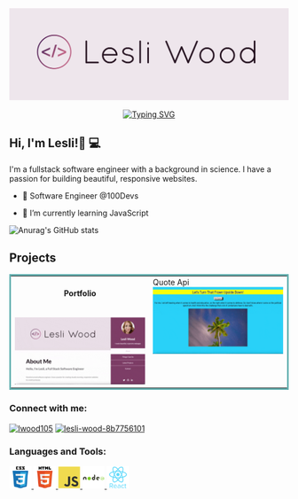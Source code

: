 
<img src="https://github.com/LDWood10/LDWood10/blob/main/coverbanner.png">

<section align="center">
   
[![Typing SVG](https://readme-typing-svg.herokuapp.com?color=FFFEFE&vCenter=true&lines=software+engineer;coffee+enthusiast;a+not+so+crazy+cat+lady)](https://git.io/typing-svg)

</section>

<section>

   <h1> Hi, I'm Lesli!👋 💻 </h1>

I'm a fullstack software engineer with a background in science. I have a passion for building beautiful, responsive websites. 


- 🔭 Software Engineer @100Devs

- 🌱 I’m currently learning JavaScript
   
</section>

<section align="left">
                
   ![Anurag's GitHub stats](https://github-readme-stats.vercel.app/api?username=LDWood10&show_icons=true&theme=cobalt)

</section>

## Projects

<table bordercolor="#66b2b2">
  
  <tr>
    <td width="33.3%"  style="align:center;" valign="top">
       <h4 align="center">Portfolio</h4>
        <br/>
      <a>
            <img src="https://github.com/LDWood10/LDWood10/blob/main/Portfolio.gif" width="100%"  alt="portfolio"/>
        </a>
    </td>
    <td width="33.3%" valign="top">
<a align="center">Quote Api</a>
      <br />
        <a>
          <img src="https://github.com/LDWood10/LDWood10/blob/main/quoteapi.gif" width="100%" alt="Rigley2-'FlappyBug'"/>
        </a>
    </td>
  </tr>
</table>  

<h3 align="left">Connect with me:</h3>
<p align="left">
<a href="https://twitter.com/lwood105" target="blank"><img align="center" src="https://raw.githubusercontent.com/rahuldkjain/github-profile-readme-generator/master/src/images/icons/Social/twitter.svg" alt="lwood105" height="30" width="40" /></a>
<a href="https://linkedin.com/in/lesli-wood-8b7756101" target="blank"><img align="center" src="https://raw.githubusercontent.com/rahuldkjain/github-profile-readme-generator/master/src/images/icons/Social/linked-in-alt.svg" alt="lesli-wood-8b7756101" height="30" width="40" /></a>
</p>

<h3 align="left">Languages and Tools:</h3>
<p align="left"> <a href="https://www.w3schools.com/css/" target="_blank" rel="noreferrer"> <img src="https://raw.githubusercontent.com/devicons/devicon/master/icons/css3/css3-original-wordmark.svg" alt="css3" width="40" height="40"/> </a> <a href="https://www.w3.org/html/" target="_blank" rel="noreferrer"> <img src="https://raw.githubusercontent.com/devicons/devicon/master/icons/html5/html5-original-wordmark.svg" alt="html5" width="40" height="40"/> </a> <a href="https://developer.mozilla.org/en-US/docs/Web/JavaScript" target="_blank" rel="noreferrer"> <img src="https://raw.githubusercontent.com/devicons/devicon/master/icons/javascript/javascript-original.svg" alt="javascript" width="40" height="40"/> </a> <a href="https://nodejs.org" target="_blank" rel="noreferrer"> <img src="https://raw.githubusercontent.com/devicons/devicon/master/icons/nodejs/nodejs-original-wordmark.svg" alt="nodejs" width="40" height="40"/> </a> <a href="https://reactjs.org/" target="_blank" rel="noreferrer"> <img src="https://raw.githubusercontent.com/devicons/devicon/master/icons/react/react-original-wordmark.svg" alt="react" width="40" height="40"/> </a> </p>

<!--
**LDWood10/LDWood10** is a ✨ _special_ ✨ repository because its `README.md` (this file) appears on your GitHub profile.

Here are some ideas to get you started:

- 🔭 I’m currently working on ...
- 🌱 I’m currently learning ...
- 👯 I’m looking to collaborate on ...
- 🤔 I’m looking for help with ...
- 💬 Ask me about ...
- 📫 How to reach me: ...
- 😄 Pronouns: ...
- ⚡ Fun fact: ...
-->
